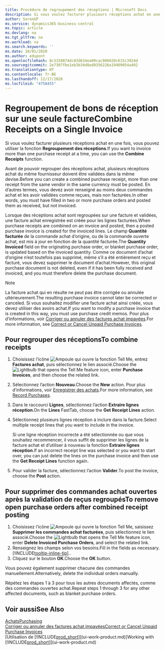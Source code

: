 ```yaml
---
title: Procédure de regroupement des réceptions | Microsoft Docs
description: Si vous voulez facturer plusieurs réceptions achat en une fois, vous pouvez utiliser la fonction Regroupement des réceptions.
author: SorenGP
ms.service: dynamics365-business-central
ms.topic: article
ms.devlang: na
ms.tgt_pltfrm: na
ms.workload: na
ms.search.keywords: ''
ms.date: 10/01/2020
ms.author: edupont
ms.openlocfilehash: 8c3158874dc83d634ea09cac986820c615c3924d
ms.sourcegitcommit: 2e7307fbe1eb3b34d0ad9356226a19409054a402
ms.translationtype: HT
ms.contentlocale: fr-BE
ms.lasthandoff: 12/17/2020
ms.locfileid: "4758455"
---
```

# <a name="combine-receipts-on-a-single-invoice"></a><span data-ttu-id="34c9f-103">Regroupement de bons de réception sur une seule facture</span><span class="sxs-lookup"><span data-stu-id="34c9f-103">Combine Receipts on a Single Invoice</span></span>

<span data-ttu-id="34c9f-104">Si vous voulez facturer plusieurs réceptions achat en une fois, vous pouvez utiliser la fonction **Regroupement des réceptions**.</span><span class="sxs-lookup"><span data-stu-id="34c9f-104">If you want to invoice more than one purchase receipt at a time, you can use the **Combine Receipts** function.</span></span>  

<span data-ttu-id="34c9f-105">Avant de pouvoir regrouper des réceptions achat, plusieurs réceptions achat du même fournisseur doivent être validées dans la même devise.</span><span class="sxs-lookup"><span data-stu-id="34c9f-105">Before you can create a combined purchase receipt, more than one receipt from the same vendor in the same currency must be posted.</span></span> <span data-ttu-id="34c9f-106">En d’autres termes, vous devez avoir renseigné au moins deux commandes achat et les avoir validées comme reçues, mais non facturées.</span><span class="sxs-lookup"><span data-stu-id="34c9f-106">In other words, you must have filled in two or more purchase orders and posted them as received, but not invoiced.</span></span>  

<span data-ttu-id="34c9f-107">Lorsque des réceptions achat sont regroupées sur une facture et validées, une facture achat enregistrée est créée pour les lignes facturées.</span><span class="sxs-lookup"><span data-stu-id="34c9f-107">When purchase receipts are combined on an invoice and posted, then a posted purchase invoice is created for the invoiced lines.</span></span> <span data-ttu-id="34c9f-108">Le champ **Quantité facturée** de la commande achat d’origine, ou de la commande ouverte achat, est mis à jour en fonction de la quantité facturée.</span><span class="sxs-lookup"><span data-stu-id="34c9f-108">The **Quantity Invoiced** field on the originating purchase order, or blanket purchase order, is updated based on the invoiced quantity.</span></span> <span data-ttu-id="34c9f-109">Comme ce document d’achat d’origine n’est toutefois pas supprimé, même s’il a été entièrement reçu et facturé, vous devez supprimer le document d’achat.</span><span class="sxs-lookup"><span data-stu-id="34c9f-109">However, this original purchase document is not deleted, even if it has been fully received and invoiced, and you must therefore delete the purchase document.</span></span>  

> [!NOTE]
> <span data-ttu-id="34c9f-110">La facture achat qui en résulte ne peut pas être corrigée ou annulée ultérieurement.</span><span class="sxs-lookup"><span data-stu-id="34c9f-110">The resulting purchase invoice cannot later be corrected or canceled.</span></span> <span data-ttu-id="34c9f-111">Si vous souhaitez modifier une facture achat ainsi créée, vous devez utiliser des avoirs achat.</span><span class="sxs-lookup"><span data-stu-id="34c9f-111">If you want to modify a purchase invoice that is created in this way, you must use purchase credit memos.</span></span> <span data-ttu-id="34c9f-112">Pour plus d’informations, voir [Corriger ou annuler des factures achat impayées](purchasing-how-correct-cancel-unpaid-purchase-invoices.md).</span><span class="sxs-lookup"><span data-stu-id="34c9f-112">For more information, see [Correct or Cancel Unpaid Purchase Invoices](purchasing-how-correct-cancel-unpaid-purchase-invoices.md).</span></span>

## <a name="to-combine-receipts"></a><span data-ttu-id="34c9f-113">Pour regrouper des réceptions</span><span class="sxs-lookup"><span data-stu-id="34c9f-113">To combine receipts</span></span>

1. <span data-ttu-id="34c9f-114">Choisissez l’icône ![Ampoule qui ouvre la fonction Tell Me](media/ui-search/search_small.png "Dites-moi ce que vous voulez faire"), entrez **Factures achat**, puis sélectionnez le lien associé.</span><span class="sxs-lookup"><span data-stu-id="34c9f-114">Choose the ![Lightbulb that opens the Tell Me feature](media/ui-search/search_small.png "Tell me what you want to do") icon, enter **Purchase Invoices**, and then choose the related link.</span></span>  
2. <span data-ttu-id="34c9f-115">Sélectionnez l’action **Nouveau**.</span><span class="sxs-lookup"><span data-stu-id="34c9f-115">Choose the **New** action.</span></span> <span data-ttu-id="34c9f-116">Pour plus d’informations, voir [Enregistrer des achats](purchasing-how-record-purchases.md).</span><span class="sxs-lookup"><span data-stu-id="34c9f-116">For more information, see [Record Purchases](purchasing-how-record-purchases.md).</span></span>  
3. <span data-ttu-id="34c9f-117">Dans le raccourci **Lignes**, sélectionnez l’action **Extraire lignes réception**.</span><span class="sxs-lookup"><span data-stu-id="34c9f-117">On the **Lines** FastTab, choose the **Get Receipt Lines** action.</span></span>  
4. <span data-ttu-id="34c9f-118">Sélectionnez plusieurs lignes réception à inclure dans la facture.</span><span class="sxs-lookup"><span data-stu-id="34c9f-118">Select multiple receipt lines that you want to include in the invoice.</span></span>  

    <span data-ttu-id="34c9f-119">Si une ligne réception incorrecte a été sélectionnée ou que vous souhaitez recommencer, il vous suffit de supprimer les lignes de la facture achat et d’utiliser à nouveau la fonction **Extraire lignes réception**.</span><span class="sxs-lookup"><span data-stu-id="34c9f-119">If an incorrect receipt line was selected or you want to start over, you can just delete the lines on the purchase invoice and then use the **Get Receipt Lines** function again.</span></span>  
5. <span data-ttu-id="34c9f-120">Pour valider la facture, sélectionnez l’action **Valider**.</span><span class="sxs-lookup"><span data-stu-id="34c9f-120">To post the invoice, choose the **Post** action.</span></span>  

## <a name="to-remove-open-purchase-orders-after-combined-receipt-posting"></a><span data-ttu-id="34c9f-121">Pour supprimer des commandes achat ouvertes après la validation de reçus regroupés</span><span class="sxs-lookup"><span data-stu-id="34c9f-121">To remove open purchase orders after combined receipt posting</span></span>

1. <span data-ttu-id="34c9f-122">Choisissez l’icône ![Ampoule qui ouvre la fonction Tell Me](media/ui-search/search_small.png "Dites-moi ce que vous voulez faire"), saisissez **Supprimer les commandes achat facturées**, puis sélectionnez le lien associé.</span><span class="sxs-lookup"><span data-stu-id="34c9f-122">Choose the ![Lightbulb that opens the Tell Me feature](media/ui-search/search_small.png "Tell me what you want to do") icon, enter **Delete Invoiced Purchase Orders**, and select the related link.</span></span>  
2. <span data-ttu-id="34c9f-123">Renseignez les champs selon vos besoins.</span><span class="sxs-lookup"><span data-stu-id="34c9f-123">Fill in the fields as necessary.</span></span> [!INCLUDE[tooltip-inline-tip](includes/tooltip-inline-tip_md.md)]<span data-ttu-id="34c9f-124">.</span><span class="sxs-lookup"><span data-stu-id="34c9f-124">.</span></span>
3. <span data-ttu-id="34c9f-125">Cliquez sur le bouton **OK**.</span><span class="sxs-lookup"><span data-stu-id="34c9f-125">Choose the **OK** button.</span></span>  

<span data-ttu-id="34c9f-126">Vous pouvez également supprimer chacune des commandes manuellement.</span><span class="sxs-lookup"><span data-stu-id="34c9f-126">Alternatively, delete the individual orders manually.</span></span>

<span data-ttu-id="34c9f-127">Répétez les étapes 1 à 3 pour tous les autres documents affectés, comme des commandes ouvertes achat.</span><span class="sxs-lookup"><span data-stu-id="34c9f-127">Repeat steps 1 through 3 for any other affected documents, such as blanket purchase orders.</span></span>

## <a name="see-also"></a><span data-ttu-id="34c9f-128">Voir aussi</span><span class="sxs-lookup"><span data-stu-id="34c9f-128">See Also</span></span>

[<span data-ttu-id="34c9f-129">Achats</span><span class="sxs-lookup"><span data-stu-id="34c9f-129">Purchasing</span></span>](purchasing-manage-purchasing.md)  
[<span data-ttu-id="34c9f-130">Corriger ou annuler des factures achat impayées</span><span class="sxs-lookup"><span data-stu-id="34c9f-130">Correct or Cancel Unpaid Purchase Invoices</span></span>](purchasing-how-correct-cancel-unpaid-purchase-invoices.md)  
<span data-ttu-id="34c9f-131">[Utilisation de [!INCLUDE[prod_short](includes/prod_short.md)]](ui-work-product.md)</span><span class="sxs-lookup"><span data-stu-id="34c9f-131">[Working with [!INCLUDE[prod_short](includes/prod_short.md)]](ui-work-product.md)</span></span>  
